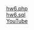 [hw6.php](https://audwls239.github.io/upload/hw6/hw6.php)  
[hw6.sql](https://audwls239.github.io/upload/hw6/hw6.sql)  
[YouTube](https://www.youtube.com/watch?v=qd4jNK9M8Cw)

